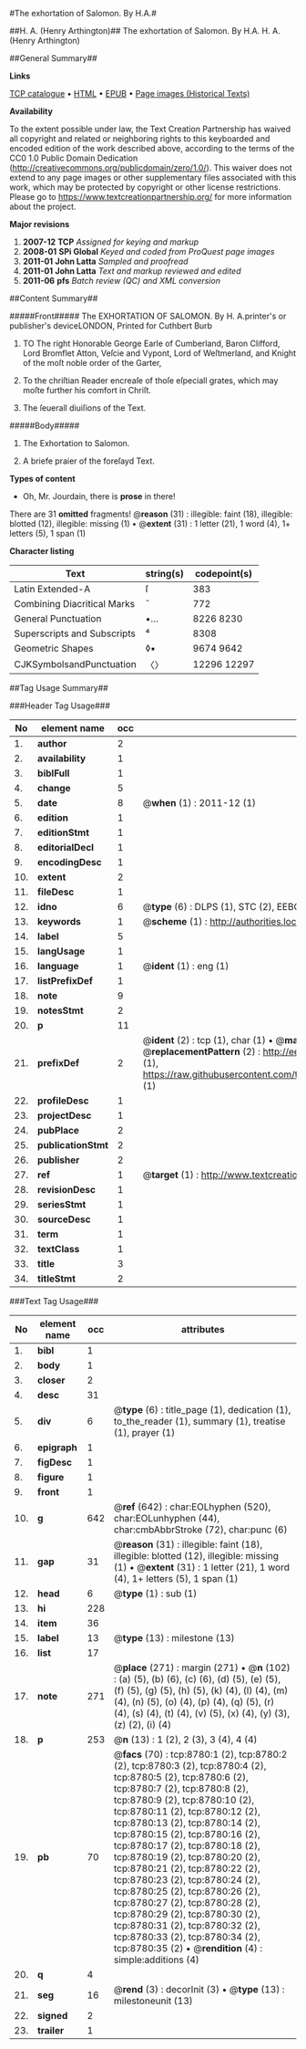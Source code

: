 #The exhortation of Salomon. By H.A.#

##H. A. (Henry Arthington)##
The exhortation of Salomon. By H.A.
H. A. (Henry Arthington)

##General Summary##

**Links**

[TCP catalogue](http://www.ota.ox.ac.uk/tcp/)  • 
[HTML](http://tei.it.ox.ac.uk/tcp/Texts-HTML/free/A21/A21655.html)  • 
[EPUB](http://tei.it.ox.ac.uk/tcp/Texts-EPUB/free/A21/A21655.epub) • 
[Page images (Historical Texts)](https://historicaltexts.jisc.ac.uk/eebo-99844001e)

**Availability**

To the extent possible under law, the Text Creation Partnership has waived all copyright and related or neighboring rights to this keyboarded and encoded edition of the work described above, according to the terms of the CC0 1.0 Public Domain Dedication (http://creativecommons.org/publicdomain/zero/1.0/). This waiver does not extend to any page images or other supplementary files associated with this work, which may be protected by copyright or other license restrictions. Please go to https://www.textcreationpartnership.org/ for more information about the project.

**Major revisions**

1. __2007-12__ __TCP__ *Assigned for keying and markup*
1. __2008-01__ __SPi Global__ *Keyed and coded from ProQuest page images*
1. __2011-01__ __John Latta__ *Sampled and proofread*
1. __2011-01__ __John Latta__ *Text and markup reviewed and edited*
1. __2011-06__ __pfs__ *Batch review (QC) and XML conversion*

##Content Summary##

#####Front#####
The EXHORTATION OF SALOMON. By H. A.printer's or publisher's deviceLONDON, Printed for Cuthbert Burb
1. TO The right Honorable George Earle of Cumberland, Baron Clifford, Lord Bromflet Atton, Veſcie and Vypont, Lord of Weſtmerland, and Knight of the moſt noble order of the Garter,

1. To the chriſtian Reader encreaſe of thoſe eſpeciall grates, which may moſte further his comfort in Chriſt.

1. The ſeuerall diuiſions of the Text.

#####Body#####

1. The Exhortation to Salomon.

1. A briefe praier of the foreſayd Text.

**Types of content**

  * Oh, Mr. Jourdain, there is **prose** in there!

There are 31 **omitted** fragments! 
 @__reason__ (31) : illegible: faint (18), illegible: blotted (12), illegible: missing (1)  •  @__extent__ (31) : 1 letter (21), 1 word (4), 1+ letters (5), 1 span (1)

**Character listing**


|Text|string(s)|codepoint(s)|
|---|---|---|
|Latin Extended-A|ſ|383|
|Combining             Diacritical Marks|̄|772|
|General Punctuation|•…|8226 8230|
|Superscripts             and Subscripts|⁴|8308|
|Geometric Shapes|◊▪|9674 9642|
|CJKSymbolsandPunctuation|〈〉|12296 12297|

##Tag Usage Summary##

###Header Tag Usage###

|No|element name|occ|attributes|
|---|---|---|---|
|1.|__author__|2||
|2.|__availability__|1||
|3.|__biblFull__|1||
|4.|__change__|5||
|5.|__date__|8| @__when__ (1) : 2011-12 (1)|
|6.|__edition__|1||
|7.|__editionStmt__|1||
|8.|__editorialDecl__|1||
|9.|__encodingDesc__|1||
|10.|__extent__|2||
|11.|__fileDesc__|1||
|12.|__idno__|6| @__type__ (6) : DLPS (1), STC (2), EEBO-CITATION (1), PROQUEST (1), VID (1)|
|13.|__keywords__|1| @__scheme__ (1) : http://authorities.loc.gov/ (1)|
|14.|__label__|5||
|15.|__langUsage__|1||
|16.|__language__|1| @__ident__ (1) : eng (1)|
|17.|__listPrefixDef__|1||
|18.|__note__|9||
|19.|__notesStmt__|2||
|20.|__p__|11||
|21.|__prefixDef__|2| @__ident__ (2) : tcp (1), char (1)  •  @__matchPattern__ (2) : ([0-9\-]+):([0-9IVX]+) (1), (.+) (1)  •  @__replacementPattern__ (2) : http://eebo.chadwyck.com/downloadtiff?vid=$1&page=$2 (1), https://raw.githubusercontent.com/textcreationpartnership/Texts/master/tcpchars.xml#$1 (1)|
|22.|__profileDesc__|1||
|23.|__projectDesc__|1||
|24.|__pubPlace__|2||
|25.|__publicationStmt__|2||
|26.|__publisher__|2||
|27.|__ref__|1| @__target__ (1) : http://www.textcreationpartnership.org/docs/. (1)|
|28.|__revisionDesc__|1||
|29.|__seriesStmt__|1||
|30.|__sourceDesc__|1||
|31.|__term__|1||
|32.|__textClass__|1||
|33.|__title__|3||
|34.|__titleStmt__|2||


###Text Tag Usage###

|No|element name|occ|attributes|
|---|---|---|---|
|1.|__bibl__|1||
|2.|__body__|1||
|3.|__closer__|2||
|4.|__desc__|31||
|5.|__div__|6| @__type__ (6) : title_page (1), dedication (1), to_the_reader (1), summary (1), treatise (1), prayer (1)|
|6.|__epigraph__|1||
|7.|__figDesc__|1||
|8.|__figure__|1||
|9.|__front__|1||
|10.|__g__|642| @__ref__ (642) : char:EOLhyphen (520), char:EOLunhyphen (44), char:cmbAbbrStroke (72), char:punc (6)|
|11.|__gap__|31| @__reason__ (31) : illegible: faint (18), illegible: blotted (12), illegible: missing (1)  •  @__extent__ (31) : 1 letter (21), 1 word (4), 1+ letters (5), 1 span (1)|
|12.|__head__|6| @__type__ (1) : sub (1)|
|13.|__hi__|228||
|14.|__item__|36||
|15.|__label__|13| @__type__ (13) : milestone (13)|
|16.|__list__|17||
|17.|__note__|271| @__place__ (271) : margin (271)  •  @__n__ (102) : (a) (5), (b) (6), (c) (6), (d) (5), (e) (5), (f) (5), (g) (5), (h) (5), (k) (4), (l) (4), (m) (4), (n) (5), (o) (4), (p) (4), (q) (5), (r) (4), (s) (4), (t) (4), (v) (5), (x) (4), (y) (3), (z) (2), (i) (4)|
|18.|__p__|253| @__n__ (13) : 1 (2), 2 (3), 3 (4), 4 (4)|
|19.|__pb__|70| @__facs__ (70) : tcp:8780:1 (2), tcp:8780:2 (2), tcp:8780:3 (2), tcp:8780:4 (2), tcp:8780:5 (2), tcp:8780:6 (2), tcp:8780:7 (2), tcp:8780:8 (2), tcp:8780:9 (2), tcp:8780:10 (2), tcp:8780:11 (2), tcp:8780:12 (2), tcp:8780:13 (2), tcp:8780:14 (2), tcp:8780:15 (2), tcp:8780:16 (2), tcp:8780:17 (2), tcp:8780:18 (2), tcp:8780:19 (2), tcp:8780:20 (2), tcp:8780:21 (2), tcp:8780:22 (2), tcp:8780:23 (2), tcp:8780:24 (2), tcp:8780:25 (2), tcp:8780:26 (2), tcp:8780:27 (2), tcp:8780:28 (2), tcp:8780:29 (2), tcp:8780:30 (2), tcp:8780:31 (2), tcp:8780:32 (2), tcp:8780:33 (2), tcp:8780:34 (2), tcp:8780:35 (2)  •  @__rendition__ (4) : simple:additions (4)|
|20.|__q__|4||
|21.|__seg__|16| @__rend__ (3) : decorInit (3)  •  @__type__ (13) : milestoneunit (13)|
|22.|__signed__|2||
|23.|__trailer__|1||
